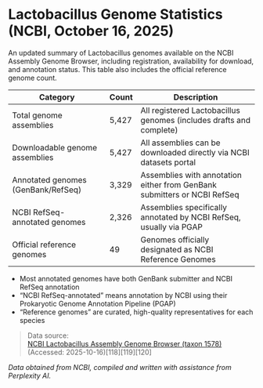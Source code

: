 # Lactobacillus Genome Statistics (NCBI, October 16, 2025)

An updated summary of Lactobacillus genomes available on the NCBI Assembly Genome Browser, including registration, availability for download, and annotation status. This table also includes the official reference genome count.

| Category                                   | Count  | Description                                                                |
| ------------------------------------------- | ------ | -------------------------------------------------------------------------- |
| Total genome assemblies                     | 5,427  | All registered Lactobacillus genomes (includes drafts and complete)        |
| Downloadable genome assemblies              | 5,427  | All assemblies can be downloaded directly via NCBI datasets portal         |
| Annotated genomes (GenBank/RefSeq)          | 3,329  | Assemblies with annotation either from GenBank submitters or NCBI RefSeq   |
| NCBI RefSeq-annotated genomes               | 2,326  | Assemblies specifically annotated by NCBI RefSeq, usually via PGAP         |
| Official reference genomes                  | 49     | Genomes officially designated as NCBI Reference Genomes                    |

- Most annotated genomes have both GenBank submitter and NCBI RefSeq annotation
- “NCBI RefSeq-annotated” means annotation by NCBI using their Prokaryotic Genome Annotation Pipeline (PGAP)
- “Reference genomes” are curated, high-quality representatives for each species

> Data source:  
> [NCBI Lactobacillus Assembly Genome Browser (taxon 1578)](https://www.ncbi.nlm.nih.gov/datasets/genome/?taxon=1578) (Accessed: 2025-10-16)[118][119][120]

*Data obtained from NCBI, compiled and written with assistance from Perplexity AI.*
